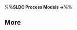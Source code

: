 <link rel="stylesheet" href="{{baseUrl}}/css/textbook.css">

<div class="website-content">

%%**SLDC Process Models &rarr;**%%

## More

<div id="main">

<include src="cmmi/embed.md" />

</div>

</div>
